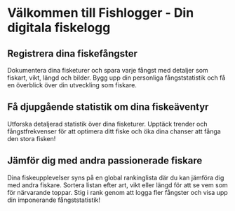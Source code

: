 # Välkommen till Fishlogger - Din digitala fiskelogg

## Registrera dina fiskefångster

Dokumentera dina fisketurer och spara varje fångst med detaljer som fiskart, vikt, längd och bilder. Bygg upp din personliga fångststatistik och få en överblick över din utveckling som fiskare.

## Få djupgående statistik om dina fiskeäventyr

Utforska detaljerad statistik över dina fisketurer. Upptäck trender och fångstfrekvenser för att optimera ditt fiske och öka dina chanser att fånga den stora fisken!

## Jämför dig med andra passionerade fiskare

Dina fiskeupplevelser syns på en global rankinglista där du kan jämföra dig med andra fiskare. Sortera listan efter art, vikt eller längd för att se vem som för närvarande toppar. Stig i rank genom att logga fler fångster och visa upp din imponerande fångststatistik!
